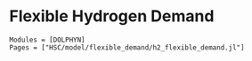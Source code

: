 # Flexible Hydrogen Demand
```@autodocs
Modules = [DOLPHYN]
Pages = ["HSC/model/flexible_demand/h2_flexible_demand.jl"]
```